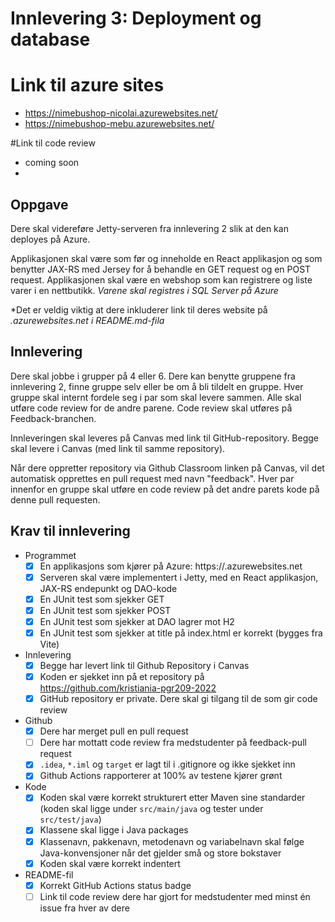 # Innlevering 3: Deployment og database

# Link til azure sites

* https://nimebushop-nicolai.azurewebsites.net/
* https://nimebushop-mebu.azurewebsites.net/

#Link til code review

* coming soon
*

## Oppgave

Dere skal videreføre Jetty-serveren fra innlevering 2 slik at den kan deployes på Azure.

Applikasjonen skal være som før og inneholde en React applikasjon og som benytter JAX-RS med Jersey for å behandle en GET request og en POST request. Applikasjonen skal være en webshop som kan registrere og liste varer i en nettbutikk. *Varene skal registres i SQL Server på Azure*

*Det er veldig viktig at dere inkluderer link til deres website på *.azurewebsites.net i README.md-fila*

## Innlevering

Dere skal jobbe i grupper på 4 eller 6. Dere kan benytte gruppene fra innlevering 2, finne gruppe selv eller be om å bli tildelt en gruppe. Hver gruppe skal internt fordele seg i par som skal levere sammen. Alle skal utføre code review for de andre parene. Code review skal utføres på Feedback-branchen.

Innleveringen skal leveres på Canvas med link til GitHub-repository. Begge skal levere i Canvas (med link til samme repository).

Når dere oppretter repository via Github Classroom linken på Canvas, vil det automatisk opprettes en pull request med navn "feedback". Hver par innenfor en gruppe skal utføre en code review på det andre parets kode på denne pull requesten.

## Krav til innlevering

* Programmet
  * [x] En applikasjons som kjører på Azure: https://<fyll ut>.azurewebsites.net
  * [x] Serveren skal være implementert i Jetty, med en React applikasjon, JAX-RS endepunkt og DAO-kode
  * [x] En JUnit test som sjekker GET
  * [x] En JUnit test som sjekker POST
  * [x] En JUnit test som sjekker at DAO lagrer mot H2
  * [x] En JUnit test som sjekker at title på index.html er korrekt (bygges fra Vite)
* Innlevering
  * [x] Begge har levert link til Github Repository i Canvas
  * [x] Koden er sjekket inn på et repository på https://github.com/kristiania-pgr209-2022
  * [x] GitHub repository er private. Dere skal gi tilgang til de som gir code review
* Github
  * [x] Dere har merget pull en pull request
  * [ ] Dere har mottatt code review fra medstudenter på feedback-pull request
  * [x] `.idea`, `*.iml` og `target` er lagt til i .gitignore og ikke sjekket inn
  * [x] Github Actions rapporterer at 100% av testene kjører grønt
* Kode
  * [x] Koden skal være korrekt strukturert etter Maven sine standarder (koden skal ligge under `src/main/java` og tester under `src/test/java`)
  * [x] Klassene skal ligge i Java packages
  * [x] Klassenavn, pakkenavn, metodenavn og variabelnavn skal følge Java-konvensjoner når det gjelder små og store bokstaver
  * [x] Koden skal være korrekt indentert
* README-fil
  * [x] Korrekt GitHub Actions status badge
  * [ ] Link til code review dere har gjort for medstudenter med minst én issue fra hver av dere

